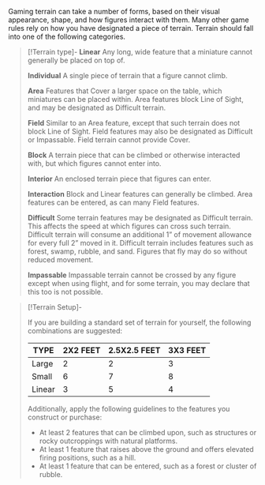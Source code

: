 
Gaming terrain can take a number of forms, based on their visual appearance, shape, and how figures interact with them. Many other game rules rely on how you have designated a piece of terrain. Terrain should fall into one of the following categories.

> [!Terrain type]-
> **Linear**
> Any long, wide feature that a miniature cannot generally be placed on top of.
> 
> **Individual**
> A single piece of terrain that a figure cannot climb.
> 
> **Area**
> Features that Cover a larger space on the table, which miniatures can be placed within. Area features block Line of Sight, and may be designated as Difficult terrain.
> 
> **Field**
> Similar to an Area feature, except that such terrain does not block Line of Sight. Field features may also be designated as Difficult or Impassable. Field terrain cannot provide Cover.
> 
> **Block**
> A terrain piece that can be climbed or otherwise interacted with, but which figures cannot enter into.
> 
> **Interior**
> An enclosed terrain piece that figures can enter.
> 
> **Interaction**
> Block and Linear features can generally be climbed. Area features can be entered, as can many Field features.
> 
> **Difficult**
> Some terrain features may be designated as Difficult terrain. This affects the speed at which figures can cross such terrain. Difficult terrain will consume an additional 1” of movement allowance for every full 2” moved in it. Difficult terrain includes features such as forest, swamp, rubble, and sand. Figures that fly may do so without reduced movement.
> 
> **Impassable**
> Impassable terrain cannot be crossed by any figure except when using flight, and for some terrain, you may declare that this too is not possible.

> [!Terrain Setup]-
> 
> 
> If you are building a standard set of terrain for yourself, the following combinations are suggested:
> 
> | TYPE   | 2X2 FEET | 2.5X2.5 FEET | 3X3 FEET |
> | ------ | -------- | ------------ | -------- |
> | Large  | 2        | 2            | 3        |
> | Small  | 6        | 7            | 8        |
> | Linear | 3        | 5            | 4        |
> 
> Additionally, apply the following guidelines to the features you construct or purchase:
> 
> - At least 2 features that can be climbed upon, such as structures or rocky outcroppings with natural platforms.
> - At least 1 feature that raises above the ground and offers elevated firing positions, such as a hill.
> - At least 1 feature that can be entered, such as a forest or cluster of rubble.
